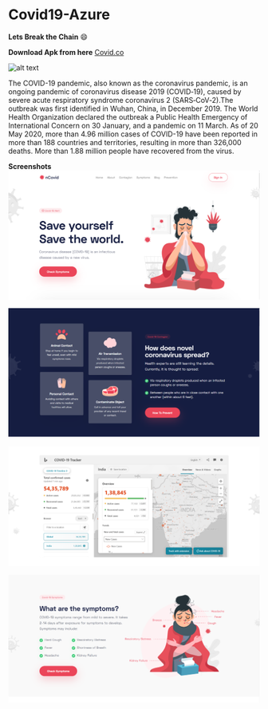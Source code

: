 # Covid19-Azure 

 

__Lets Break the Chain__ :smile: 

__Download Apk from here__ [Covid.co](app-debug.apk)

 

![alt text](https://www.holbrooklife.com/wp-content/uploads/2020/03/covid-2.jpg) 

 

The COVID-19 pandemic, also known as the coronavirus pandemic, is an ongoing pandemic of coronavirus disease 2019 (COVID‑19), caused by severe acute respiratory syndrome coronavirus 2 (SARS‑CoV‑2).The outbreak was first identified in Wuhan, China, in December 2019. The World Health Organization declared the outbreak a Public Health Emergency of International Concern on 30 January, and a pandemic on 11 March. As of 20 May 2020, more than 4.96 million cases of COVID-19 have been reported in more than 188 countries and territories, resulting in more than 326,000 deaths. More than 1.88 million people have recovered from the virus. 

 __Screenshots__
 ![alt text](screenshots/2.png)
 
 ![alt text](screenshots/1.png)
 
 ![alt text](screenshots/3.png)
 
 ![alt text](screenshots/4.png)

